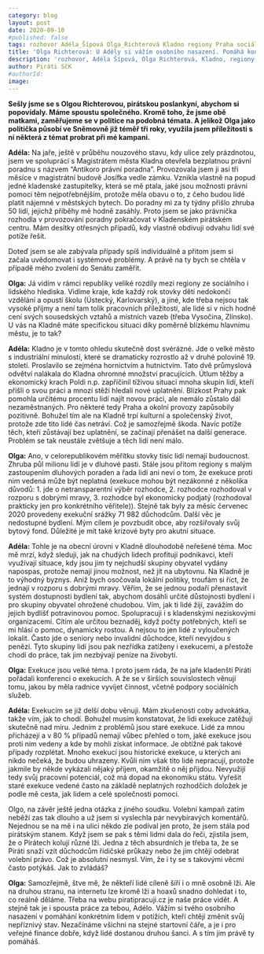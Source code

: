 ```yaml
---
category: blog
layout: post
date: 2020-09-10
#published: false
tags: rozhovor Adéla_Šípová Olga_Richterová Kladno regiony Praha sociální_politika exekuce hoaxy
title: 'Olga Richterová: U Adély si vážím osobního nasazení. Pomáhá konkrétním lidem v nesnázích'
description: 'rozhovor, Adéla Šípová, Olga Richterová, Kladno, regiony, Praha, sociální politika, exekuce, hoaxy' 
author: Piráti SčK
#authorId: 
image: 
---
```


**Sešly jsme se s Olgou Richterovou, pirátskou poslankyní, abychom si popovídaly. Máme spoustu společného. Kromě toho, že jsme obě matkami, zaměřujeme se v politice na podobná témata. A jelikož Olga jako politička působí ve Sněmovně již téměř tři roky, využila jsem příležitosti s ní některá z témat probrat při mé kampani.** 

**Adéla:** Na jaře, ještě v průběhu nouzového stavu, kdy ulice zely prázdnotou, jsem ve spolupráci s Magistrátem města Kladna otevřela bezplatnou právní poradnu s názvem “Antikoro právní poradna”. Provozovala jsem ji asi tři měsíce v magistrátní budově Josífka vedle zámku. Vznikla vlastně na popud jedné kladenské zastupitelky, která se mě ptala, jaké jsou možnosti právní pomoci těm nejpotřebnějším, protože měla obavu o to, z čeho budou lidé platit nájemné v městských bytech. Do poradny mi za ty týdny přišlo zhruba 50 lidí, jejichž příběhy mě hodně zasáhly. Proto jsem se jako právnička rozhodla v provozování poradny pokračovat v Kladenském pirátském centru. Mám desítky otřesných případů, kdy vlastně obdivuji odvahu lidí své potíže řešit. 

Doteď jsem se ale zabývala případy spíš individuálně a přitom jsem si začala uvědomovat i systémové problémy. A právě na ty bych se chtěla v případě mého zvolení do Senátu zaměřit.

**Olga:** Já vidím v rámci republiky veliké rozdíly mezi regiony ze sociálního i lidského hlediska. Vidíme kraje, kde každý rok stovky dětí nedokončí vzdělání a opustí školu (Ústecký, Karlovarský), a jiné, kde třeba nejsou tak vysoké příjmy a není tam tolik pracovních příležitostí, ale lidé si v nich hodně cení svých sousedských vztahů a místních vazeb (třeba Vysočina, Zlínsko). U vás na Kladně máte specifickou situaci díky poměrně blízkému hlavnímu městu, je to tak?

**Adéla:** Kladno je v tomto ohledu skutečně dost svérázné. Jde o velké město s industriální minulostí, které se dramaticky rozrostlo až v druhé polovině 19. století. Proslavilo se zejména hornictvím a hutnictvím. Tato dvě průmyslová odvětví nalákala do Kladna ohromné množství pracujících. Útlum těžby a ekonomický krach Poldi n.p. zapříčinil tíživou situaci mnoha skupin lidí, kteří přišli o svou práci a mnozí stěží hledali nové uplatnění. Blízkost Prahy pak pomohla určitému procentu lidí najít novou práci, ale nemálo zůstalo dál nezaměstnaných. Pro některé tedy Praha a okolní provozy zapůsobily pozitivně. Bohužel tím ale na Kladně trpí kulturní a společenský život, protože zde tito lidé čas netráví. Což je samozřejmě škoda. Navíc potíže těch, kteří zůstávají bez uplatnění, se začínají přenášet na další generace. Problém se tak neustále zvětšuje a těch lidí není málo.

**Olga:** Ano, v celorepublikovém měřítku stovky tisíc lidí nemají budoucnost. Zhruba půl milionu lidí je v dluhové pasti. Stále jsou přitom regiony s malým zastoupením dluhových poraden a řada lidí ani neví o tom, že exekuce proti nim vedená může být neplatná (exekuce mohou být nezákonné z několika důvodů: 1. jde o netransparentní výběr rozhodce, 2. rozhodce rozhodoval v rozporu s dobrými mravy, 3. rozhodce byl ekonomicky podjatý (rozhodoval prakticky jen pro konkrétního věřitele)). Stejně tak byly za měsíc červenec 2020 provedeny exekuční srážky 71 982 důchodcům. Další věc je nedostupné bydlení. Mým cílem je povzbudit obce, aby rozšiřovaly svůj bytový fond. Důležité je mít také krizové byty pro akutní situace.

**Adéla:** Tohle je na obecní úrovni v Kladně dlouhodobě neřešené téma. Moc mě mrzí, když sleduji, jak na chudých lidech profitují podnikavci, kteří využívají situace, kdy jsou jim ty nejchudší skupiny obyvatel vydány napospas, protože nemají jinou možnost, než jít na ubytovnu. Na Kladně je to výhodný byznys. Aniž bych osočovala lokální politiky, troufám si říct, že jednají v rozporu s dobrými mravy. Věřím, že se jednou podaří přenastavit systém dostupnosti bydlení tak, abychom dosáhli určité důstojnosti bydlení i pro skupiny obyvatel ohrožené chudobou. Vím, jak ti lidé žijí, zavážím do jejich bydlišť potravinovou pomoc. Spolupracuji i s kladenskými neziskovými organizacemi. Cítím ale určitou beznaděj, když počty potřebných, kteří se mi hlásí o pomoc, dynamicky rostou. A nejsou to jen lidé z vyloučených lokalit. Často jde o seniory nebo invalidní důchodce, kteří nevyjdou s penězi. Tyto skupiny lidí jsou pak nezřídka zatíženy i exekucemi, a přestože chodí do práce, tak jim nezbývají peníze na živobytí.

**Olga:** Exekuce jsou velké téma. I proto jsem ráda, že na jaře kladenští Piráti pořádali konferenci o exekucích. A že se v širších souvislostech věnují tomu, jakou by měla radnice vyvíjet činnost, včetně podpory sociálních služeb.

**Adéla:** Exekucím se již delší dobu věnuji. Mám zkušenosti coby advokátka, takže vím, jak to chodí. Bohužel musím konstatovat, že lidi exekuce zatěžují skutečně nad míru. Jedním z problémů jsou staré exekuce. Lidé za mnou přicházejí a v 80 % případů nemají vůbec přehled o tom, jaké exekuce jsou proti nim vedeny a kde by mohli získat informace. Je obtížné pak takové případy rozplétat. Mnoho exekucí jsou historické exekuce, u kterých ani nikdo nečeká, že budou uhrazeny. Kvůli nim však tito lidé nepracují, protože jakmile by někde vykázali nějaký příjem, okamžitě o něj přijdou. Nevyužijí tedy svůj pracovní potenciál, což má dopad na ekonomiku státu. Vyřešit staré exekuce vedené často na základě neplatných rozhodčích doložek je podle mě cesta, jak lidem a celé společnosti pomoci.

Olgo, na závěr ještě jedna otázka z jiného soudku. Volební kampaň zatím neběží zas tak dlouho a už jsem si vyslechla pár nevybíravých komentářů. Nejednou se na mě i na ulici někdo zle podíval jen proto, že jsem stála pod pirátským stanem. Když jsem se pak s těmi lidmi dala do řeči, zjistila jsem, že o Pirátech kolují různé lži. Jedna z těch absurdních je třeba ta, že se Piráti snaží vzít důchodcům řidičské průkazy nebo že jim chtějí odebrat volební právo. Což je absolutní nesmysl. Vím, že i ty se s takovými věcmi často potýkáš. Jak to zvládáš?

**Olga:** Samozřejmě, štve mě, že někteří lidé cíleně šíří i o mně osobně lži. Ale na druhou stranu, na internetu lze kromě lží a hoaxů snadno dohledat i to, co reálně děláme. Třeba na webu piratipracuji.cz je naše práce vidět. A stejně tak je i spousta práce za tebou, Adélo. Vážím si tvého osobního nasazení v pomáhání konkrétním lidem v potížích, kteří chtějí změnit svůj nepříznivý stav. Nezačínáme všichni na stejné startovní čáře, a je i pro veřejné finance dobře, když lidé dostanou druhou šanci. A s tím jim právě ty pomáháš.
